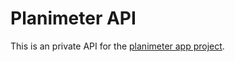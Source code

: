 # Planimeter API

This is an private API for the [planimeter app project](https://github.com/lennoncorrea/planimeter-app).
